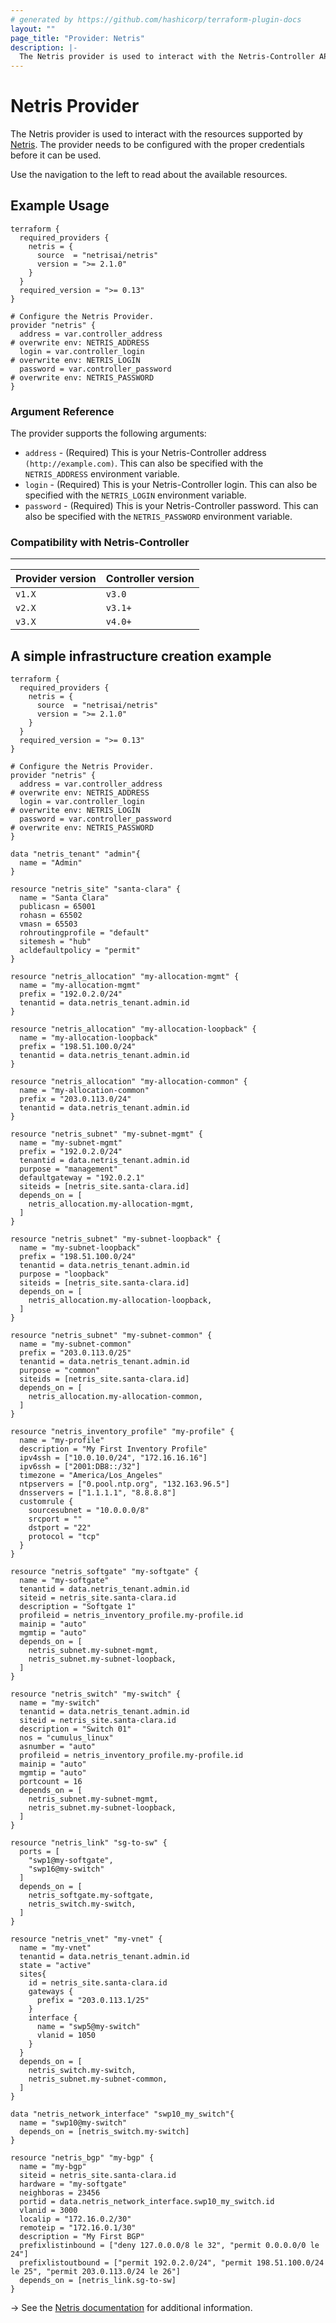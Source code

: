 ```yaml
---
# generated by https://github.com/hashicorp/terraform-plugin-docs
layout: ""
page_title: "Provider: Netris"
description: |-
  The Netris provider is used to interact with the Netris-Controller API.
---
```


# Netris Provider


The Netris provider is used to interact with the resources supported by [Netris](https://www.netris.ai/).
The provider needs to be configured with the proper credentials before it can be used.

Use the navigation to the left to read about the available resources.

## Example Usage

```hcl
terraform {
  required_providers {
    netris = {
      source  = "netrisai/netris"
      version = ">= 2.1.0"
    }
  }
  required_version = ">= 0.13"
}

# Configure the Netris Provider.
provider "netris" {
  address = var.controller_address                                                    # overwrite env: NETRIS_ADDRESS
  login = var.controller_login                                                        # overwrite env: NETRIS_LOGIN
  password = var.controller_password                                                  # overwrite env: NETRIS_PASSWORD
}
```

### Argument Reference

The provider supports the following arguments:

* `address` - (Required) This is your Netris-Controller address `(http://example.com)`. This can
  also be specified with the `NETRIS_ADDRESS` environment variable.
* `login` - (Required) This is your Netris-Controller login. This can
  also be specified with the `NETRIS_LOGIN` environment variable.
* `password` - (Required) This is your Netris-Controller password. This can
  also be specified with the `NETRIS_PASSWORD` environment variable.


### Compatibility with Netris-Controller
------------------------------------
  | Provider version | Controller version |
  | -----------------| -------------------|
  | `v1.X`           | `v3.0`             |
  | `v2.X`           | `v3.1+`            |
  | `v3.X`           | `v4.0+`            |

## A simple infrastructure creation example

```hcl
terraform {
  required_providers {
    netris = {
      source  = "netrisai/netris"
      version = ">= 2.1.0"
    }
  }
  required_version = ">= 0.13"
}

# Configure the Netris Provider.
provider "netris" {
  address = var.controller_address                                                    # overwrite env: NETRIS_ADDRESS
  login = var.controller_login                                                        # overwrite env: NETRIS_LOGIN
  password = var.controller_password                                                  # overwrite env: NETRIS_PASSWORD
}

data "netris_tenant" "admin"{
  name = "Admin"
}

resource "netris_site" "santa-clara" {
  name = "Santa Clara"
  publicasn = 65001
  rohasn = 65502
  vmasn = 65503
  rohroutingprofile = "default"
  sitemesh = "hub"
  acldefaultpolicy = "permit"
}

resource "netris_allocation" "my-allocation-mgmt" {
  name = "my-allocation-mgmt"
  prefix = "192.0.2.0/24"
  tenantid = data.netris_tenant.admin.id
}

resource "netris_allocation" "my-allocation-loopback" {
  name = "my-allocation-loopback"
  prefix = "198.51.100.0/24"
  tenantid = data.netris_tenant.admin.id
}

resource "netris_allocation" "my-allocation-common" {
  name = "my-allocation-common"
  prefix = "203.0.113.0/24"
  tenantid = data.netris_tenant.admin.id
}

resource "netris_subnet" "my-subnet-mgmt" {
  name = "my-subnet-mgmt"
  prefix = "192.0.2.0/24"
  tenantid = data.netris_tenant.admin.id
  purpose = "management"
  defaultgateway = "192.0.2.1"
  siteids = [netris_site.santa-clara.id]
  depends_on = [
    netris_allocation.my-allocation-mgmt,
  ]
}

resource "netris_subnet" "my-subnet-loopback" {
  name = "my-subnet-loopback"
  prefix = "198.51.100.0/24"
  tenantid = data.netris_tenant.admin.id
  purpose = "loopback"
  siteids = [netris_site.santa-clara.id]
  depends_on = [
    netris_allocation.my-allocation-loopback,
  ]
}

resource "netris_subnet" "my-subnet-common" {
  name = "my-subnet-common"
  prefix = "203.0.113.0/25"
  tenantid = data.netris_tenant.admin.id
  purpose = "common"
  siteids = [netris_site.santa-clara.id]
  depends_on = [
    netris_allocation.my-allocation-common,
  ]
}

resource "netris_inventory_profile" "my-profile" {
  name = "my-profile"
  description = "My First Inventory Profile"
  ipv4ssh = ["10.0.10.0/24", "172.16.16.16"]
  ipv6ssh = ["2001:DB8::/32"]
  timezone = "America/Los_Angeles"
  ntpservers = ["0.pool.ntp.org", "132.163.96.5"]
  dnsservers = ["1.1.1.1", "8.8.8.8"]
  customrule {
    sourcesubnet = "10.0.0.0/8"
    srcport = ""
    dstport = "22"
    protocol = "tcp"
  }
}

resource "netris_softgate" "my-softgate" {
  name = "my-softgate"
  tenantid = data.netris_tenant.admin.id
  siteid = netris_site.santa-clara.id
  description = "Softgate 1"
  profileid = netris_inventory_profile.my-profile.id
  mainip = "auto"
  mgmtip = "auto"
  depends_on = [
    netris_subnet.my-subnet-mgmt,
    netris_subnet.my-subnet-loopback,
  ]
}

resource "netris_switch" "my-switch" {
  name = "my-switch"
  tenantid = data.netris_tenant.admin.id
  siteid = netris_site.santa-clara.id
  description = "Switch 01"
  nos = "cumulus_linux"
  asnumber = "auto"
  profileid = netris_inventory_profile.my-profile.id
  mainip = "auto"
  mgmtip = "auto"
  portcount = 16
  depends_on = [
    netris_subnet.my-subnet-mgmt,
    netris_subnet.my-subnet-loopback,
  ]
}

resource "netris_link" "sg-to-sw" {
  ports = [
    "swp1@my-softgate",
    "swp16@my-switch"
  ]
  depends_on = [
    netris_softgate.my-softgate,
    netris_switch.my-switch,
  ]
}

resource "netris_vnet" "my-vnet" {
  name = "my-vnet"
  tenantid = data.netris_tenant.admin.id
  state = "active"
  sites{
    id = netris_site.santa-clara.id
    gateways {
      prefix = "203.0.113.1/25"
    }
    interface {
      name = "swp5@my-switch"
      vlanid = 1050
    }
  }
  depends_on = [
    netris_switch.my-switch,
    netris_subnet.my-subnet-common,
  ]
}

data "netris_network_interface" "swp10_my_switch"{
  name = "swp10@my-switch"
  depends_on = [netris_switch.my-switch]
}

resource "netris_bgp" "my-bgp" {
  name = "my-bgp"
  siteid = netris_site.santa-clara.id
  hardware = "my-softgate"
  neighboras = 23456
  portid = data.netris_network_interface.swp10_my_switch.id
  vlanid = 3000
  localip = "172.16.0.2/30"
  remoteip = "172.16.0.1/30"
  description = "My First BGP"
  prefixlistinbound = ["deny 127.0.0.0/8 le 32", "permit 0.0.0.0/0 le 24"]
  prefixlistoutbound = ["permit 192.0.2.0/24", "permit 198.51.100.0/24 le 25", "permit 203.0.113.0/24 le 26"]
  depends_on = [netris_link.sg-to-sw]
}
```

-> See the [Netris documentation](https://www.netris.ai/docs/) for additional information.
